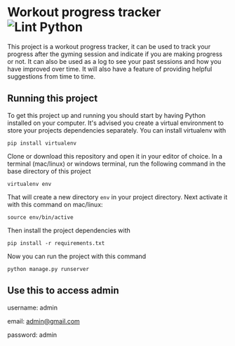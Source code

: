# Workout progress tracker ![Lint Python](https://github.com/khabdrick/Workout-progress-tracker/actions/workflows/lint_python.yml/badge.svg)

This project is a workout progress tracker, it can be used to track your progress after the gyming session and indicate if you are making progress or not. It can also be used as a log to see your past sessions and how you have improved over time.
It will also have a feature of providing helpful suggestions from time to time.

## Running this project

To get this project up and running you should start by having Python installed on your computer. It's advised you create a virtual environment to store your projects dependencies separately. You can install virtualenv with

```
pip install virtualenv
```

Clone or download this repository and open it in your editor of choice. In a terminal (mac/linux) or windows terminal, run the following command in the base directory of this project

```
virtualenv env
```

That will create a new directory `env` in your project directory. Next activate it with this command on mac/linux:

```
source env/bin/active
```

Then install the project dependencies with

```
pip install -r requirements.txt
```



Now you can run the project with this command

```
python manage.py runserver
```

## Use this to access admin

username: admin

email: admin@gmail.com

password: admin
